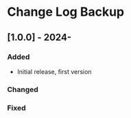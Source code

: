 # Change Log Backup


## [1.0.0] - 2024-

### Added

- Initial release, first version

### Changed

### Fixed
